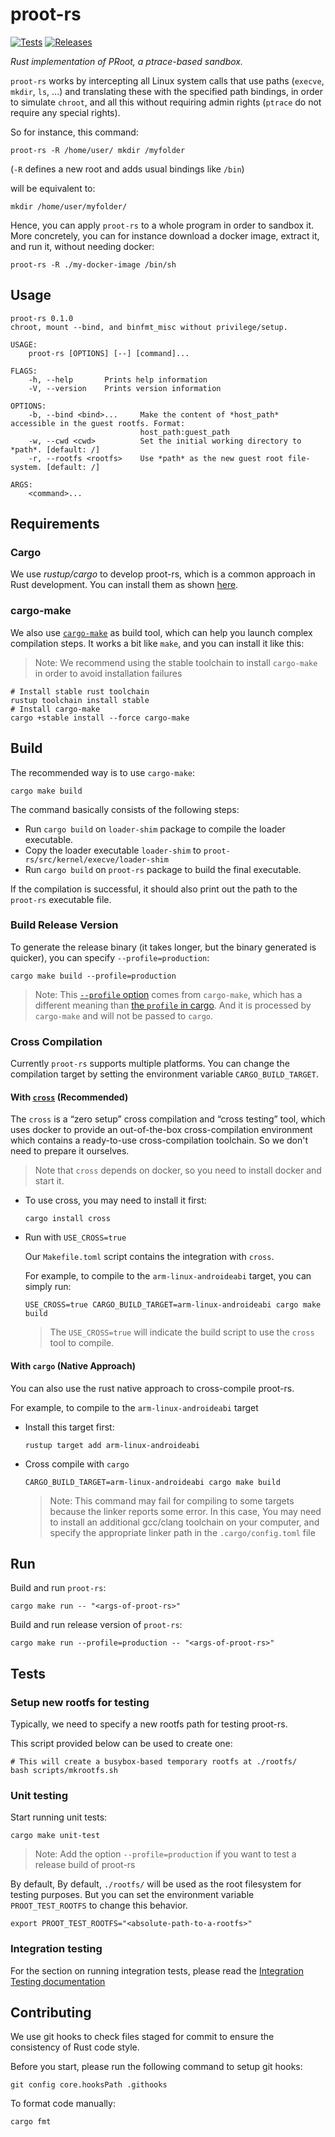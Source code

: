 # proot-rs

[![Tests](https://img.shields.io/github/workflow/status/proot-me/proot-rs/Tests?style=flat-square)](https://github.com/proot-me/proot-rs/actions/workflows/tests.yml)
[![Releases](https://img.shields.io/github/v/release/proot-me/proot-rs?sort=semver&style=flat-square)](https://github.com/proot-me/proot-rs/releases)


_Rust implementation of PRoot, a ptrace-based sandbox._

`proot-rs` works by intercepting all Linux system calls that use paths (`execve`, `mkdir`, `ls`, ...)
and translating these with the specified path bindings, in order to simulate `chroot`,
and all this without requiring admin rights (`ptrace` do not require any special rights).

So for instance, this command:

```
proot-rs -R /home/user/ mkdir /myfolder
```

(`-R` defines a new root and adds usual bindings like `/bin`)

will be equivalent to:

```
mkdir /home/user/myfolder/
```

Hence, you can apply `proot-rs` to a whole program in order to sandbox it.
More concretely, you can for instance download a docker image, extract it,
and run it, without needing docker:

```
proot-rs -R ./my-docker-image /bin/sh
```

## Usage

```
proot-rs 0.1.0
chroot, mount --bind, and binfmt_misc without privilege/setup.

USAGE:
    proot-rs [OPTIONS] [--] [command]...

FLAGS:
    -h, --help       Prints help information
    -V, --version    Prints version information

OPTIONS:
    -b, --bind <bind>...     Make the content of *host_path* accessible in the guest rootfs. Format:
                             host_path:guest_path
    -w, --cwd <cwd>          Set the initial working directory to *path*. [default: /]
    -r, --rootfs <rootfs>    Use *path* as the new guest root file-system. [default: /]

ARGS:
    <command>...  
```

## Requirements

### Cargo

We use _rustup/cargo_ to develop proot-rs, which is a common approach in Rust development. You can install them as shown [here](https://www.rust-lang.org/tools/install).

### cargo-make

We also use [`cargo-make`](https://github.com/sagiegurari/cargo-make) as build tool, which can help you launch complex compilation steps. It works a bit like `make`, and you can install it like this:

> Note: We recommend using the stable toolchain to install `cargo-make` in order to avoid installation failures

```shell
# Install stable rust toolchain
rustup toolchain install stable
# Install cargo-make
cargo +stable install --force cargo-make
```

## Build

The recommended way is to use `cargo-make`:

```shell
cargo make build
```
The command basically consists of the following steps:
- Run `cargo build` on `loader-shim` package to compile the loader executable.
- Copy the loader executable `loader-shim` to `proot-rs/src/kernel/execve/loader-shim`
- Run `cargo build` on `proot-rs` package to  build the final executable.

If the compilation is successful, it should also print out the path to the `proot-rs` executable file.

### Build Release Version

To generate the release binary (it takes longer, but the binary generated is quicker), you can specify `--profile=production`:

```shell
cargo make build --profile=production
```

> Note: This [`--profile` option](https://github.com/sagiegurari/cargo-make#usage-profiles) comes from `cargo-make`, which has a different meaning than [the `profile` in cargo](https://doc.rust-lang.org/cargo/reference/profiles.html). And it is processed by `cargo-make` and will not be passed to `cargo`. 

### Cross Compilation

Currently `proot-rs` supports multiple platforms. You can change the compilation target by setting the environment variable `CARGO_BUILD_TARGET`.

#### With [`cross`](https://github.com/rust-embedded/cross) (Recommended)

The `cross` is a “zero setup” cross compilation and “cross testing” tool, which uses docker to provide an out-of-the-box cross-compilation environment which contains a ready-to-use cross-compilation toolchain. So we don't need to prepare it ourselves.

> Note that `cross` depends on docker, so you need to install docker and start it.

- To use cross, you may need to install it first:

    ```shell
    cargo install cross
    ```

- Run with `USE_CROSS=true`

  Our `Makefile.toml` script contains the integration with `cross`.

  For example, to compile to the `arm-linux-androideabi` target, you can simply run:
  ```shell
  USE_CROSS=true CARGO_BUILD_TARGET=arm-linux-androideabi cargo make build
  ```
  > The `USE_CROSS=true` will indicate the build script to use the `cross` tool to compile.

#### With `cargo` (Native Approach)

You can also use the rust native approach to cross-compile proot-rs.

For example, to compile to the `arm-linux-androideabi` target
- Install this target first:
  ```shell
  rustup target add arm-linux-androideabi
  ```
- Cross compile with `cargo`
  ```shell
  CARGO_BUILD_TARGET=arm-linux-androideabi cargo make build
  ```
  > Note: This command may fail for compiling to some targets because the linker reports some error. In this case, You may need to install an additional gcc/clang toolchain on your computer, and specify the appropriate linker path in the `.cargo/config.toml` file

<!-- TODO: Try to compile and test multiple targets in CI, and crate a table here. -->

## Run

Build and run `proot-rs`:

```shell
cargo make run -- "<args-of-proot-rs>"
```

Build and run release version of `proot-rs`:

```shell
cargo make run --profile=production -- "<args-of-proot-rs>"
```

## Tests

### Setup new rootfs for testing

Typically, we need to specify a new rootfs path for testing proot-rs.

This script provided below can be used to create one:

```shell
# This will create a busybox-based temporary rootfs at ./rootfs/
bash scripts/mkrootfs.sh
```
### Unit testing

Start running unit tests:

```shell
cargo make unit-test
```
> Note: Add the option `--profile=production` if you want to test a release build of proot-rs

By default, By default, `./rootfs/` will be used as the root filesystem for testing purposes. But you can set the environment variable `PROOT_TEST_ROOTFS` to change this behavior.

```shell
export PROOT_TEST_ROOTFS="<absolute-path-to-a-rootfs>"
```

### Integration testing

For the section on running integration tests, please read the [Integration Testing documentation](./tests/README.md)

## Contributing

We use git hooks to check files staged for commit to ensure the consistency of Rust code style.

Before you start, please run the following command to setup git hooks:

```shell
git config core.hooksPath .githooks
```

To format code manually:

```shell
cargo fmt
```

